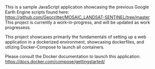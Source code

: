 This is a sample JavaScript application showcasing the previous Google Earth Engine scripts found here:
https://github.com/Geocritter/MOSAIC_LANDSAT-SENTINEL/tree/master
This project is currently a work-in-progress, and will be updated as work progressess. 

This project showcases primarily the fundamentals of setting up a web application in a dockerized environment,
showcasing dockerfiles, and utlizing Docker-Compose to launch all containers. 

Please consult the Docker documentation to launch this application:
https://docs.docker.com/compose/gettingstarted/
